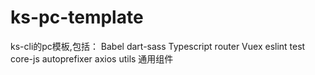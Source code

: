 # ks-pc-template
ks-cli的pc模板,包括： Babel dart-sass Typescript router Vuex eslint test core-js autoprefixer axios utils 通用组件
